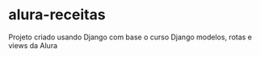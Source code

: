 # alura-receitas
Projeto criado usando Django com base o curso Django modelos, rotas e views da Alura
